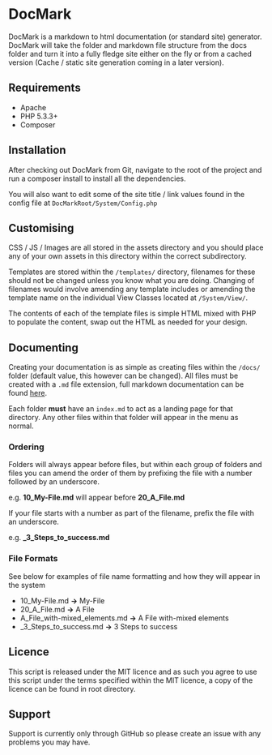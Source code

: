 # DocMark

DocMark is a markdown to html documentation (or standard site) generator. DocMark will take the folder and markdown file structure from the docs folder and turn it into a fully fledge site either on the fly or from a cached version (Cache / static site generation coming in a later version).

## Requirements

* Apache
* PHP 5.3.3+
* Composer

## Installation

After checking out DocMark from Git, navigate to the root of the project and run a composer install to install all the dependencies.

You will also want to edit some of the site title / link values found in the config file at `DocMarkRoot/System/Config.php`

## Customising

CSS / JS / Images are all stored in the assets directory and you should place any of your own assets in this directory within the correct subdirectory.

Templates are stored within the `/templates/` directory, filenames for these should not be changed unless you know what you are doing. Changing of filenames would involve amending any template includes or amending the template name on the individual View Classes located at `/System/View/`.

The contents of each of the template files is simple HTML mixed with PHP to populate the content, swap out the HTML as needed for your design.

## Documenting

Creating your documentation is as simple as creating files within the `/docs/` folder (default value, this however can be changed).
All files must be created with a `.md` file extension, full markdown documentation can be found [here](https://daringfireball.net/projects/markdown/).

Each folder **must** have an `index.md` to act as a landing page for that directory. Any other files within that folder will appear in the menu as normal.

### Ordering

Folders will always appear before files, but within each group of folders and files you can amend the order of them by prefixing the file with a number followed by an underscore.

e.g. **10_My-File.md** will appear before **20_A_File.md**

If your file starts with a number as part of the filename, prefix the file with an underscore.

e.g. **_3_Steps_to_success.md**


### File Formats

See below for examples of file name formatting and how they will appear in the system

* 10_My-File.md **->** My-File
* 20_A_File.md **->** A File
* A_File_with-mixed_elements.md **->** A File with-mixed elements
* _3_Steps_to_success.md **->** 3 Steps to success


## Licence

This script is released under the MIT licence and as such you agree to use this script under the terms specified within the MIT licence, a copy of the licence can be found in root directory.

## Support

Support is currently only through GitHub so please create an issue with any problems you may have.